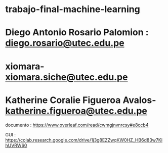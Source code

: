 # trabajo-final-machine-learning

# Diego Antonio Rosario Palomion : diego.rosario@utec.edu.pe
# xiomara- xiomara.siche@utec.edu.pe
# Katherine Coralie Figueroa Avalos- katherine.figueroa@utec.edu.pe


documento : https://www.overleaf.com/read/cwmgjnvnrcsy#e8ccb4

GUI : https://colab.research.google.com/drive/1j3g8EZZwqKW0HZ_HB6d83w7KihUVRW60
